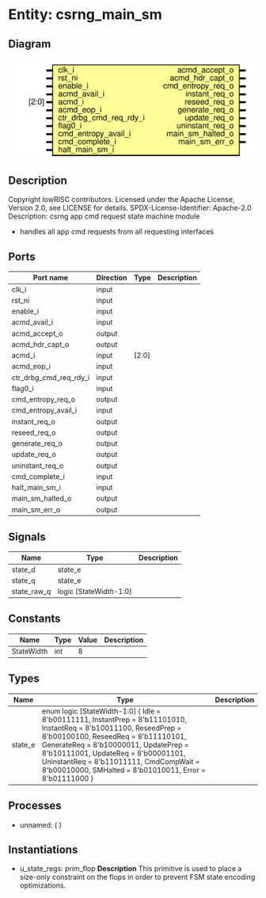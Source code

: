 # Entity: csrng_main_sm

## Diagram

![Diagram](csrng_main_sm.svg "Diagram")
## Description

Copyright lowRISC contributors.
 Licensed under the Apache License, Version 2.0, see LICENSE for details.
 SPDX-License-Identifier: Apache-2.0
 Description: csrng app cmd request state machine module
  - handles all app cmd requests from all requesting interfaces
 
## Ports

| Port name              | Direction | Type  | Description |
| ---------------------- | --------- | ----- | ----------- |
| clk_i                  | input     |       |             |
| rst_ni                 | input     |       |             |
| enable_i               | input     |       |             |
| acmd_avail_i           | input     |       |             |
| acmd_accept_o          | output    |       |             |
| acmd_hdr_capt_o        | output    |       |             |
| acmd_i                 | input     | [2:0] |             |
| acmd_eop_i             | input     |       |             |
| ctr_drbg_cmd_req_rdy_i | input     |       |             |
| flag0_i                | input     |       |             |
| cmd_entropy_req_o      | output    |       |             |
| cmd_entropy_avail_i    | input     |       |             |
| instant_req_o          | output    |       |             |
| reseed_req_o           | output    |       |             |
| generate_req_o         | output    |       |             |
| update_req_o           | output    |       |             |
| uninstant_req_o        | output    |       |             |
| cmd_complete_i         | input     |       |             |
| halt_main_sm_i         | input     |       |             |
| main_sm_halted_o       | output    |       |             |
| main_sm_err_o          | output    |       |             |
## Signals

| Name        | Type                   | Description |
| ----------- | ---------------------- | ----------- |
| state_d     | state_e                |             |
| state_q     | state_e                |             |
| state_raw_q | logic [StateWidth-1:0] |             |
## Constants

| Name       | Type | Value | Description |
| ---------- | ---- | ----- | ----------- |
| StateWidth | int  | 8     |             |
## Types

| Name    | Type                                                                                                                                                                                                                                                                                                                                                                                                                                          | Description |
| ------- | --------------------------------------------------------------------------------------------------------------------------------------------------------------------------------------------------------------------------------------------------------------------------------------------------------------------------------------------------------------------------------------------------------------------------------------------- | ----------- |
| state_e | enum logic [StateWidth-1:0] {     Idle    =      8'b00111111,      InstantPrep  = 8'b11101010,      InstantReq   = 8'b10011100,      ReseedPrep   = 8'b00100100,      ReseedReq    = 8'b11110101,      GenerateReq  = 8'b10000011,      UpdatePrep   = 8'b10111001,      UpdateReq    = 8'b00001101,      UninstantReq = 8'b11011111,      CmdCompWait  = 8'b00010000,      SMHalted     = 8'b01010011,      Error        = 8'b01111000     } |             |
## Processes
- unnamed: (  )
## Instantiations

- u_state_regs: prim_flop
**Description**
This primitive is used to place a size-only constraint on the
flops in order to prevent FSM state encoding optimizations.

